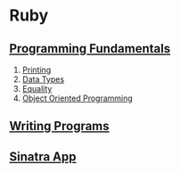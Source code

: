 # Ruby

## [Programming Fundamentals](1-programming-fundamentals)

1. [Printing](1-programming-fundamentals/printing.rb)
2. [Data Types](1-programming-fundamentals/data_types.rb)
3. [Equality](1-programming-fundamentals/equality.rb)
4. [Object Oriented Programming](1-programming-fundamentals/oop.rb)

## [Writing Programs](2-writing-programs)

## [Sinatra App](3-sinatra-app)

